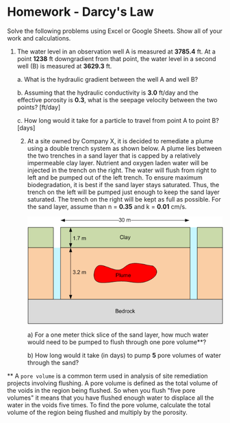 # Homework - Darcy's Law

Solve the following problems using Excel or Google Sheets. Show all of your work and calculations.

1. The water level in an observation well A is measured at **3785.4** ft. At a point **1238** ft downgradient from that point, the water level in a second well (B) is measured at **3629.3** ft.

    a. What is the hydraulic gradient between the well A and well B?
    
    b. Assuming that the hydraulic conductivity is **3.0** ft/day and the effective porosity is **0.3**, what is the seepage velocity between the two points? [ft/day]
    
    c. How long would it take for a particle to travel from point A to point B? [days]

   2. At a site owned by Company X, it is decided to remediate a plume using a double trench system as shown below. A 
      plume lies between the two trenches in a sand layer that is capped by a relatively impermeable clay layer. 
      Nutrient and oxygen laden water will be injected in the trench on the right. The water will flush from right 
      to left and be pumped out of the left trench. To ensure maximum biodegradation, it is best if the sand layer 
      stays saturated. Thus, the trench on the left will be pumped just enough to keep the sand layer saturated. The 
      trench on the right will be kept as full as possible. For the sand layer, assume than n = **0.35** and k = 
      **0.01** cm/s.

      ![trench.gif](trench.gif)

      a) For a one meter thick slice of the sand layer, how much water would need to be pumped to flush through one 
      pore volume**?
   
      b) How long would it take (in days) to pump **5** pore volumes of water through the sand?

** A `pore volume` is a common term used in analysis of site remediation projects involving flushing. A pore volume is 
defined 
as the total volume of the voids in the region being flushed. So when you flush "five pore volumes" it means that you have flushed enough water to displace all the water in the voids five times. To find the pore volume, calculate the total volume of the region being flushed and multiply by the porosity.